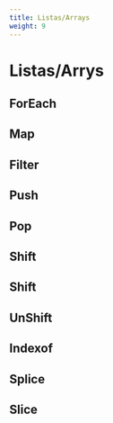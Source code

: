 ```yaml
---
title: Listas/Arrays
weight: 9
---
```


# Listas/Arrys

## ForEach

## Map

## Filter

## Push

## Pop

## Shift

## Shift

## UnShift

## Indexof

## Splice

## Slice